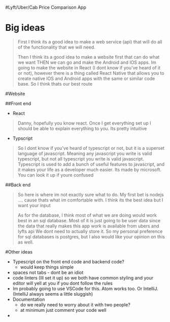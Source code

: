 #Lyft/Uber/Cab Price Comparison App

# Big ideas
> First I think its a good idea to make a web service (api) that will do all of the functionality that we will need.
> 
> Then I think its a good idea to make a website first that can do what we want
> THEN we can go and make the Android and IOS apps.
> Im going to make the website in React (I dont know if you've heard of it or not),
> however there is a thing called React Native that allows you to create native IOS and Android apps with 
> the same or similar code base. So I think thats our best route

#Website

##Front end
- React
> Danny, hopefully you know react. Once I get everything set up I should be able to explain everything to you. Its pretty intuitive


- Typscript
> So I dont know if you've heard of typescript or not, but it is a superset language of javascript.
> Meaning any javascript you write is valid typescript, but not all typescript you write is valid javascript.
> Typescript is used to add a bunch of useful features to javascript, and it makes your life as a developer much easier.
> Its made by microsoft. You can look it up if youre confused

##Back end
> So here is where im not exactly sure what to do.
> My first bet is nodejs .... cause thats what im comfortable with.
> I think its the best idea but I want your input
> 
> As for the database, I think most of what we are doing would work best in an sql database. 
> Most of it is just going to be user data since the data that really makes this app work is available from ubers and lyfts api
> We dont need to actually store it.
> So my personal preference for sql databases is postgres, but I also would like your opinion on this as well.

#Other ideas
- Typescript on the front end code and backend code?
    - would keep things simple
- spaces not tabs - dont be an idiot
- code linters (Ill set it up) so we both have common styling and your editor will yell at you if you dont follow the rules
- Im probably going to use VSCode for this. Atom works too. Or IntelliJ. (IntelliJ always seems a little sluggish)
- Documentation
    - do we really need to worry about it with two people?
    - at minimum just comment your code well
- 

